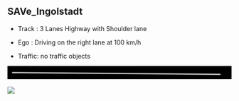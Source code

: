 ## SAVe_Ingolstadt 

- Track : 3 Lanes Highway with Shoulder lane

- Ego : Driving on the right lane at 100 km/h

- Traffic: no traffic objects

![](https://github.com/PerpetuumProgress/OVAL-Assets/raw/main/datasets/ALKS_Scenario_4.3_1_FollowLeadVehicleComfortable_TEMPLATE/ALKS_Road_sc.PNG)

![](https://github.com/PerpetuumProgress/OVAL-Assets/raw/main/datasets/ALKS_Scenario_4.3_1_FollowLeadVehicleComfortable_TEMPLATE/ALKS_Scenario_4.3_1_FollowLeadVehicleComfortable_TEMPLATE_gif.gif)
